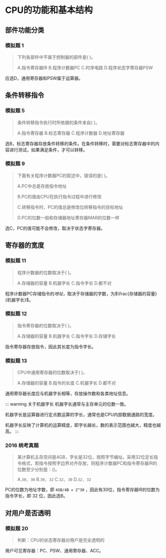 # CPU的功能和基本结构

## 部件功能分类

### 模拟题 1

> 下列各部件中不属于控制器的部件是( )。
> 
> A.指令寄存器IR B.程序计数器PC C.时序电路 D.程序状态字寄存器PSW

应选D，通用寄存器和PSW属于运算器。

## 条件转移指令

### 模拟题 5

> 条件转移指令执行时所依据的条件来自( )。
> 
> A.指令寄存器 B.标志寄存器 C.程序计数器 D.地址寄存器


选B，标志寄存器存放条件转移的条件。在条件转移时，需要对标志寄存器中的内容进行测试，如果满足条件，才可以转移。

### 模拟题 9

> 下面有关程序计数器PC的叙述中，错误的是( )。
> 
> A.PC中总是存放指令地址 
> 
> B.PC的值由CPU在执行指令过程中进行修改 
> 
> C.转移指令时，PC的值总是修改位转移指令的目标地址 
> 
> D.PC的位数一般和存储器地址寄存器MAR的位数一样

选C，PC的值可能不会修改，取决于状态字寄存器。

## 寄存器的宽度

### 模拟题 11

> 程序计数器的位数取决于( )。
>
> A.存储器的容量 B.机器字长 C.指令字长 D.都不对

程序计数器PC存储指令的*地址*，取决于存储器的字数，为$\frac{存储器的容量}{机器字长}$。

### 模拟题 12

> 指令寄存器的位数取决于( )。
>
> A.存储器的容量 B.机器字长 C.指令字长 D.存储字长

指令寄存器存放指令，因此其长度为指令字长。

### 模拟题 13

> CPU中通用寄存器的位数取决于( )。
>
> A.存储器的容量 B.指令的长度 C.机器字长 D.都不对

通用寄存器长度应与机器字长相等，存放操作数和各类地址信息。

::: warning 关于机器字长
机器字长通常与主存单元的位数一致。

机器字长是运算器进行定点数运算的字长，通常也是CPU内部数据通路的宽度。

机器字长反映了计算机的运算精度，即字长越长，数的表示范围也越大，精度也越高。
:::

### 2016 统考真题

> 某计算机主存空间是4GB，字长是32位，按照字节编址。采用32位定长指令格式，若指令按照字边界对齐存放，则程序计数器PC和指令寄存器IR的位数至少分别是：()。
> 
> A.`30, 30` B.`30, 32` C.`32, 30` D.`32, 32`

PC的位数为地址字数，即 `4GB/4B = 2^30` ，因此有30位，指令寄存器IR的位数为指令字长，即 32 位，因此选B。

## 对用户是否透明

### 模拟题 20

> 判断：CPU的状态寄存器对用户是完全透明的

用户可见寄存器：PC、PSW、通用寄存器、ACC。



